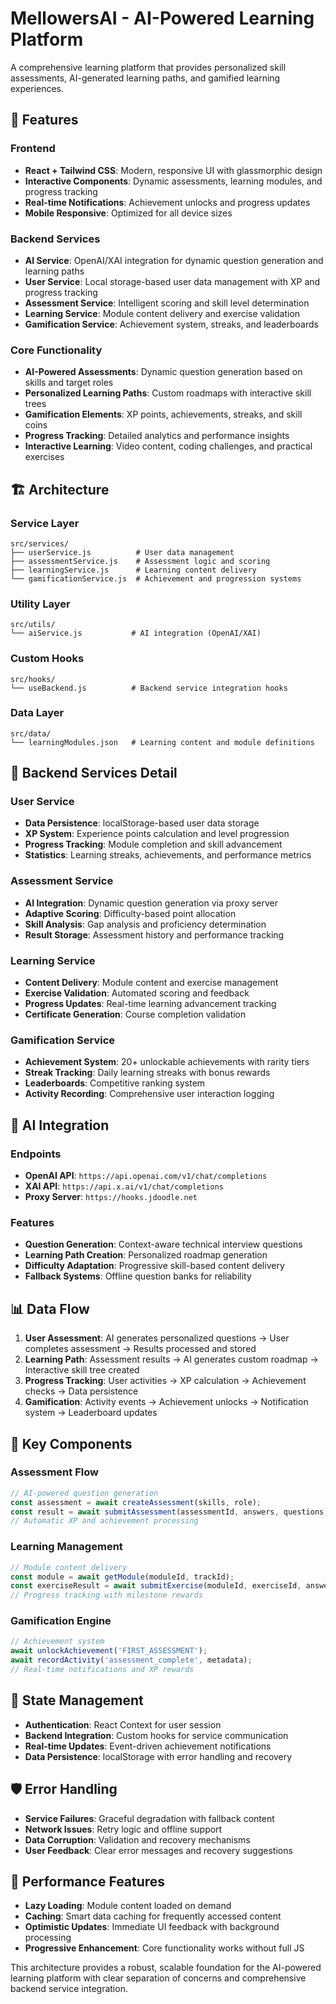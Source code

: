 #  MellowersAI - AI-Powered Learning Platform

A comprehensive learning platform that provides personalized skill assessments, AI-generated learning paths, and gamified learning experiences.

## 🚀 Features

### Frontend
- **React + Tailwind CSS**: Modern, responsive UI with glassmorphic design
- **Interactive Components**: Dynamic assessments, learning modules, and progress tracking
- **Real-time Notifications**: Achievement unlocks and progress updates
- **Mobile Responsive**: Optimized for all device sizes

### Backend Services
- **AI Service**: OpenAI/XAI integration for dynamic question generation and learning paths
- **User Service**: Local storage-based user data management with XP and progress tracking
- **Assessment Service**: Intelligent scoring and skill level determination
- **Learning Service**: Module content delivery and exercise validation
- **Gamification Service**: Achievement system, streaks, and leaderboards

### Core Functionality
- **AI-Powered Assessments**: Dynamic question generation based on skills and target roles
- **Personalized Learning Paths**: Custom roadmaps with interactive skill trees
- **Gamification Elements**: XP points, achievements, streaks, and skill coins
- **Progress Tracking**: Detailed analytics and performance insights
- **Interactive Learning**: Video content, coding challenges, and practical exercises

## 🏗️ Architecture

### Service Layer
```
src/services/
├── userService.js          # User data management
├── assessmentService.js    # Assessment logic and scoring
├── learningService.js      # Learning content delivery
└── gamificationService.js  # Achievement and progression systems
```

### Utility Layer
```
src/utils/
└── aiService.js           # AI integration (OpenAI/XAI)
```

### Custom Hooks
```
src/hooks/
└── useBackend.js          # Backend service integration hooks
```

### Data Layer
```
src/data/
└── learningModules.json   # Learning content and module definitions
```

## 🔧 Backend Services Detail

### User Service
- **Data Persistence**: localStorage-based user data storage
- **XP System**: Experience points calculation and level progression
- **Progress Tracking**: Module completion and skill advancement
- **Statistics**: Learning streaks, achievements, and performance metrics

### Assessment Service
- **AI Integration**: Dynamic question generation via proxy server
- **Adaptive Scoring**: Difficulty-based point allocation
- **Skill Analysis**: Gap analysis and proficiency determination
- **Result Storage**: Assessment history and performance tracking

### Learning Service
- **Content Delivery**: Module content and exercise management
- **Exercise Validation**: Automated scoring and feedback
- **Progress Updates**: Real-time learning advancement tracking
- **Certificate Generation**: Course completion validation

### Gamification Service
- **Achievement System**: 20+ unlockable achievements with rarity tiers
- **Streak Tracking**: Daily learning streaks with bonus rewards
- **Leaderboards**: Competitive ranking system
- **Activity Recording**: Comprehensive user interaction logging

## 🔗 AI Integration

### Endpoints
- **OpenAI API**: `https://api.openai.com/v1/chat/completions`
- **XAI API**: `https://api.x.ai/v1/chat/completions`
- **Proxy Server**: `https://hooks.jdoodle.net`

### Features
- **Question Generation**: Context-aware technical interview questions
- **Learning Path Creation**: Personalized roadmap generation
- **Difficulty Adaptation**: Progressive skill-based content delivery
- **Fallback Systems**: Offline question banks for reliability

## 📊 Data Flow

1. **User Assessment**: AI generates personalized questions → User completes assessment → Results processed and stored
2. **Learning Path**: Assessment results → AI generates custom roadmap → Interactive skill tree created
3. **Progress Tracking**: User activities → XP calculation → Achievement checks → Data persistence
4. **Gamification**: Activity events → Achievement unlocks → Notification system → Leaderboard updates

## 🎯 Key Components

### Assessment Flow
```javascript
// AI-powered question generation
const assessment = await createAssessment(skills, role);
const result = await submitAssessment(assessmentId, answers, questions);
// Automatic XP and achievement processing
```

### Learning Management
```javascript
// Module content delivery
const module = await getModule(moduleId, trackId);
const exerciseResult = await submitExercise(moduleId, exerciseId, answer);
// Progress tracking with milestone rewards
```

### Gamification Engine
```javascript
// Achievement system
await unlockAchievement('FIRST_ASSESSMENT');
await recordActivity('assessment_complete', metadata);
// Real-time notifications and XP rewards
```

## 🔄 State Management

- **Authentication**: React Context for user session
- **Backend Integration**: Custom hooks for service communication
- **Real-time Updates**: Event-driven achievement notifications
- **Data Persistence**: localStorage with error handling and recovery

## 🛡️ Error Handling

- **Service Failures**: Graceful degradation with fallback content
- **Network Issues**: Retry logic and offline support
- **Data Corruption**: Validation and recovery mechanisms
- **User Feedback**: Clear error messages and recovery suggestions

## 🚀 Performance Features

- **Lazy Loading**: Module content loaded on demand
- **Caching**: Smart data caching for frequently accessed content
- **Optimistic Updates**: Immediate UI feedback with background processing
- **Progressive Enhancement**: Core functionality works without full JS

This architecture provides a robust, scalable foundation for the AI-powered learning platform with clear separation of concerns and comprehensive backend service integration.
 